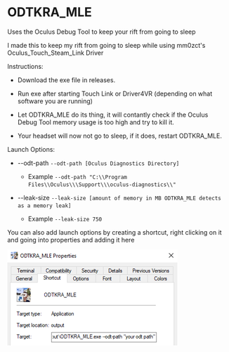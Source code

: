 # ODTKRA_MLE
Uses the Oculus Debug Tool to keep your rift from going to sleep

I made this to keep my rift from going to sleep while using mm0zct's Oculus_Touch_Steam_Link Driver

Instructions:
- Download the exe file in releases.

- Run exe after starting Touch Link or Driver4VR (depending on what software you are running)

- Let ODTKRA_MLE do its thing, it will contantly check if the Oculus Debug Tool memory usage is too high and try to kill it.

- Your headset will now not go to sleep, if it does, restart ODTKRA_MLE.

Launch Options:

- --odt-path ``--odt-path [Oculus Diagnostics Directory]``
  - Example ``--odt-path "C:\\Program Files\\Oculus\\\Support\\\oculus-diagnostics\\"``
 
- --leak-size ``--leak-size [amount of memory in MB ODTKRA_MLE detects as a memory leak]``
  - Example ``--leak-size 750``
 

You can also add launch options by creating a shortcut, right clicking on it and going into properties and adding it here

![Path Image](/Images/Path.png)
